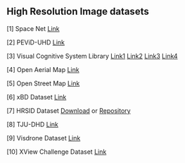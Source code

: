 ## High Resolution Image datasets

[1] Space Net [Link](https://registry.opendata.aws/spacenet/)

[2] PEViD-UHD [Link](https://www.epfl.ch/labs/mmspg/downloads/pevid-uhd/)

[3] Visual Cognitive System Library [Link1](https://www2.vicos.si/Downloads/LUIS34) [Link2](https://www2.vicos.si/Downloads/DUIS131) [Link3](https://www2.vicos.si/Downloads/GUIS107) [Link4](https://www2.vicos.si/Downloads/DFGTSD)

[4] Open Aerial Map [Link](https://map.openaerialmap.org/#/-18.45703125,18.47960905583197,3?_k=tvz89h)

[5] Open Street Map [Link](https://wiki.openstreetmap.org/wiki/Planet.osm)

[6] xBD Dataset [Link](https://xview2.org/dataset)

[7] HRSID Dataset [Download](https://drive.google.com/file/d/1NY3ovgc-woDlNoQdyqzRB3t9McOBH5Ms/view) or [Repository](https://github.com/chaozhong2010/HRSID)

[8] TJU-DHD [Link](https://arxiv.org/abs/2011.09170)

[9] Visdrone Dataset [Link](http://aiskyeye.com/download/object-detection-2/)

[10] XView Challenge Dataset [Link](https://challenge.xviewdataset.org/download-links)

